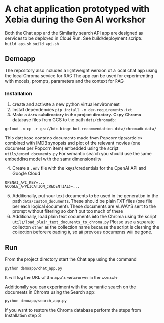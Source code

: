 # A chat application prototyped with Xebia during the Gen AI workshor
Both the Chat app and the Similarity search API app are designed as services to be deployed in Cloud Run. See build/deployment scripts
`build_app.sh`
`build_api.sh`


## Demoapp
The repository also includes a lightweight wersion of a local chat app using the local Chroma service for RAG
The app can be used for experimenting with models, prompts, parameters and the context for RAG

### Installation
1. create and activate a new python virtual environment
2. Install dependencies
`pip install -m dev-requirements.txt`
3. Make a `data` subdirectory in the project directory. Copy Chroma database files from GCS to the path `data/chromadb`:
```
gcloud -m cp -r gs://bdc-binge-bot-recommendation-data/chromadb data/
```
This database contains documents made from Popcorn tips/articles combined with IMDB synopsis and plot of the relevant movies (one document per Popcorn item) embedded using the script `utils/embed_documents.py` For semantic search you should use the same embedding model with the same dimensionality

4. Create a `.env` file with the keys/credentials for the OpenAI API and Google Cloud
```
OPENAI_API_KEY=...
GOOGLE_APPLICATION_CREDENTIALS=...
```
5. Additionally, put your text documents to be used in the generation in the path `data/custom_documents`.
These should be plain TXT files (one file per each logical document). These documents are ALWAYS sent to the prompt without filtering so don't put too much of these
6. Additionally, load plain text documents into the Chroma using the script `utils/load_plain_text_documents_to_chroma.py`
Please use a separate collecton `other` as the collection name because the script is cleaning the collection before reloading it, so all previous documents will be gone.

## Run
From the project directory start the Chat app using the command
```
python demoapp/chat_app.py
```
It will log the URL of the app's webserver in the console

Additionally you can experiment with the semantic search on the documents in Chroma using the Search app:
```
python demoapp/search_app.py
```

If you want to restore the Chroma database perform the steps from Installation step 3